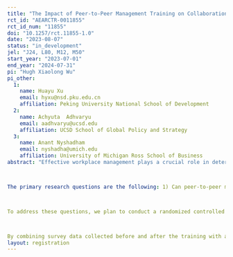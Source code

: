 ```yaml
---
title: "The Impact of Peer-to-Peer Management Training on Collaboration and Workplace Outcomes"
rct_id: "AEARCTR-0011855"
rct_id_num: "11855"
doi: "10.1257/rct.11855-1.0"
date: "2023-08-07"
status: "in_development"
jel: "J24, L80, M12, M50"
start_year: "2023-07-01"
end_year: "2024-07-31"
pi: "Hugh Xiaolong Wu"
pi_other:
  1:
    name: Huayu Xu
    email: hyxu@nsd.pku.edu.cn
    affiliation: Peking University National School of Development
  2:
    name: Achyuta  Adhvaryu
    email: aadhvaryu@ucsd.edu
    affiliation: UCSD School of Global Policy and Strategy
  3:
    name: Anant Nyshadham
    email: nyshadha@umich.edu
    affiliation: University of Michigan Ross School of Business
abstract: "Effective workplace management plays a crucial role in determining employee performance, retention, and subsequently, overall firm performance. While conventional management strategies often emphasize hierarchical relationships, peer-to-peer management, or "managing across," represents a promising yet largely unexplored approach. This study aims to investigate the impact of peer-to-peer management training on various employee outcomes and identify the conditions under which the intervention proves most effective.

The primary research questions are the following: 1) Can peer-to-peer management training enhance collaboration and improve relationships among co-workers in the same workplace? 2) What effects does peer-to-peer management training have on employee performance, retention, and team dynamics? 3) Under what circumstances and for which employees is the training most impactful?

To address these questions, we plan to conduct a randomized controlled trial involving approximately 3,500 workers across around 100 stores of a multinational spa chain. The stores will be randomly allocated into two groups, with one group receiving peer-to-peer management training and the other serving as a control group. The peer-to-peer management training is particularly designed to equip employees with the necessary skills to effectively manage their peer relationships, promoting cooperative teamwork, efficient conflict resolution, and mutual support. The training materials will be delivered online via the firm's e-learning portal.

By combining survey data collected before and after the training with administrative data on worker collaboration, performance, and retention, we will conduct a comprehensive evaluation of the training intervention. The insights derived from this study will make a significant contribution to our understanding of peer management practices and their influence on both employee outcomes and firm performance."
layout: registration
---
```


